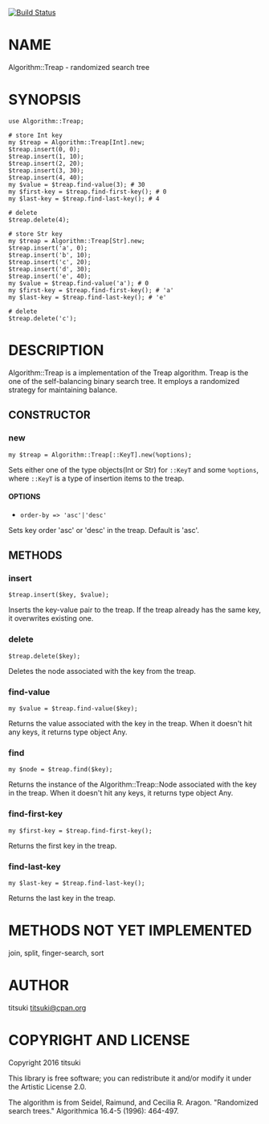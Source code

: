 [![Build Status](https://travis-ci.org/titsuki/p6-Algorithm-Treap.svg?branch=master)](https://travis-ci.org/titsuki/p6-Algorithm-Treap)

NAME
====

Algorithm::Treap - randomized search tree

SYNOPSIS
========

    use Algorithm::Treap;

    # store Int key
    my $treap = Algorithm::Treap[Int].new;
    $treap.insert(0, 0);
    $treap.insert(1, 10);
    $treap.insert(2, 20);
    $treap.insert(3, 30);
    $treap.insert(4, 40);
    my $value = $treap.find-value(3); # 30
    my $first-key = $treap.find-first-key(); # 0
    my $last-key = $treap.find-last-key(); # 4

    # delete
    $treap.delete(4);

    # store Str key
    my $treap = Algorithm::Treap[Str].new;
    $treap.insert('a', 0);
    $treap.insert('b', 10);
    $treap.insert('c', 20);
    $treap.insert('d', 30);
    $treap.insert('e', 40);
    my $value = $treap.find-value('a'); # 0
    my $first-key = $treap.find-first-key(); # 'a'
    my $last-key = $treap.find-last-key(); # 'e'

    # delete
    $treap.delete('c');

DESCRIPTION
===========

Algorithm::Treap is a implementation of the Treap algorithm. Treap is the one of the self-balancing binary search tree. It employs a randomized strategy for maintaining balance.

CONSTRUCTOR
-----------

### new

    my $treap = Algorithm::Treap[::KeyT].new(%options);

Sets either one of the type objects(Int or Str) for `::KeyT` and some `%options`, where `::KeyT` is a type of insertion items to the treap.

#### OPTIONS

  * `order-by => 'asc'|'desc'`

Sets key order 'asc' or 'desc' in the treap. Default is 'asc'.

METHODS
-------

### insert

    $treap.insert($key, $value);

Inserts the key-value pair to the treap. If the treap already has the same key, it overwrites existing one.

### delete

    $treap.delete($key);

Deletes the node associated with the key from the treap.

### find-value

    my $value = $treap.find-value($key);

Returns the value associated with the key in the treap. When it doesn't hit any keys, it returns type object Any.

### find

    my $node = $treap.find($key);

Returns the instance of the Algorithm::Treap::Node associated with the key in the treap. When it doesn't hit any keys, it returns type object Any.

### find-first-key

    my $first-key = $treap.find-first-key();

Returns the first key in the treap.

### find-last-key

    my $last-key = $treap.find-last-key();

Returns the last key in the treap.

METHODS NOT YET IMPLEMENTED
===========================

join, split, finger-search, sort

AUTHOR
======

titsuki <titsuki@cpan.org>

COPYRIGHT AND LICENSE
=====================

Copyright 2016 titsuki

This library is free software; you can redistribute it and/or modify it under the Artistic License 2.0.

The algorithm is from Seidel, Raimund, and Cecilia R. Aragon. "Randomized search trees." Algorithmica 16.4-5 (1996): 464-497.
